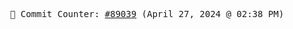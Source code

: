 <p align="center">
    <samp>
        📮 Commit Counter: <a href="https://github.com/Javascript-void0/Javascript-void0/commits/main">#89039</a> (April 27, 2024 @ 02:38 PM)
    </samp>
</p>